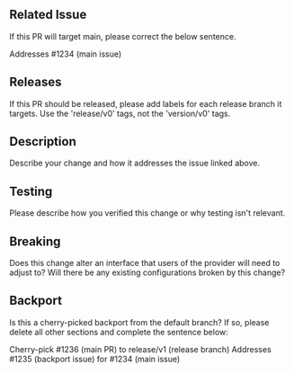 ## Related Issue

If this PR will target main, please correct the below sentence.

Addresses #1234 (main issue)

## Releases

If this PR should be released, please add labels for each release branch it targets.
Use the 'release/v0' tags, not the 'version/v0' tags.

## Description

Describe your change and how it addresses the issue linked above.

## Testing

Please describe how you verified this change or why testing isn't relevant.

## Breaking

Does this change alter an interface that users of the provider will need to adjust to?
Will there be any existing configurations broken by this change?

## Backport

Is this a cherry-picked backport from the default branch?
If so, please delete all other sections and complete the sentence below:

Cherry-pick #1236 (main PR) to release/v1 (release branch)
Addresses #1235 (backport issue) for #1234 (main issue)
